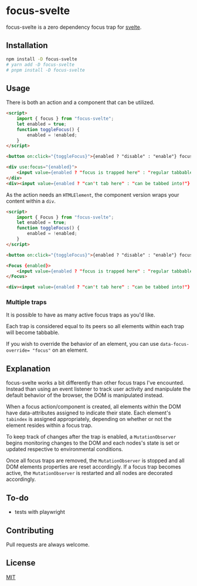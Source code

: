 # focus-svelte

focus-svelte is a zero dependency focus trap for [svelte](https://svelte.dev/).

## Installation

```bash
npm install -D focus-svelte
# yarn add -D focus-svelte
# pnpm install -D focus-svelte
```

## Usage

There is both an action and a component that can be utilized.

```html
<script>
	import { focus } from "focus-svelte";
	let enabled = true;
	function toggleFocus() {
		enabled = !enabled;
	}
</script>

<button on:click="{toggleFocus}">{enabled ? "disable" : "enable"} focus</button>

<div use:focus="{enabled}">
	<input value={enabled ? "focus is trapped here" : "regular tabbable input"} />
</div>
<div><input value={enabled ? "can't tab here" : "can be tabbed into!"} /></div>
```

As the action needs an `HTMLElement`, the component version wraps your content within a `div`.

```html
<script>
	import { Focus } from "focus-svelte";
	let enabled = true;
	function toggleFocus() {
		enabled = !enabled;
	}
</script>

<button on:click="{toggleFocus}">{enabled ? "disable" : "enable"} focus</button>

<Focus {enabled}>
	<input value={enabled ? "focus is trapped here" : "regular tabbable input"} />
</Focus>

<div><input value={enabled ? "can't tab here" : "can be tabbed into!"} /></div>
```

### Multiple traps

It is possible to have as many active focus traps as you'd like.

Each trap is considered equal to its peers so all elements within each trap will become tabbable.

If you wish to override the behavior of an element, you can use `data-focus-override= "focus"` on an element.

## Explanation

focus-svelte works a bit differently than other focus traps I've encounted.
Instead than using an event listener to track user activity and manipulate the
default behavior of the browser, the DOM is manipulated instead.

When a focus action/component is created, all elements within the DOM have data-attributes assigned to indicate their state.
Each element's `tabindex` is assigned appropriately, depending on whether or not the element resides within a focus trap.

To keep track of changes after the trap is enabled, a `MutationObserver` begins monitoring changes to the DOM and each nodes's state
is set or updated respective to environmental conditions.

Once all focus traps are removed, the `MutationObserver` is stopped and all DOM elements properties are reset accordingly.
If a focus trap becomes active, the `MutationObserver` is restarted and all nodes are decorated accordingly.

## To-do

- tests with playwright

## Contributing

Pull requests are always welcome.

## License

[MIT](https://choosealicense.com/licenses/mit/)
